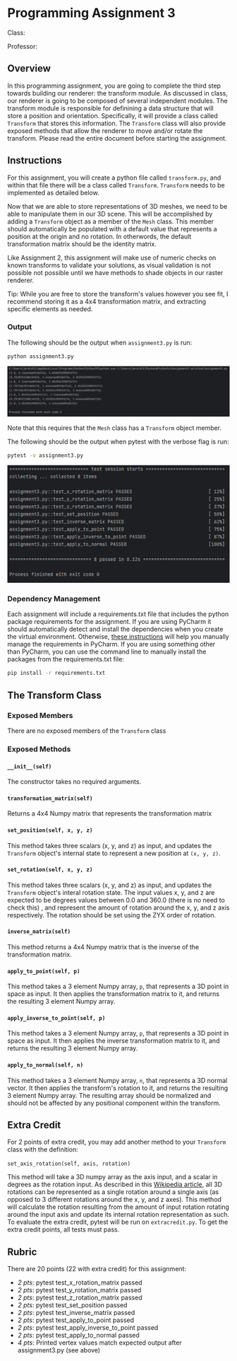 # Programming Assignment 3

Class: 

Professor: 

## Overview

In this programming assignment, you are going to complete the third step towards building our renderer: the transform 
module. As discussed in class, our renderer is going to be composed of several independent modules. The transform 
module is responsible for definining a data structure that will store a position and orientation. Specifically, it 
will provide a class called `Transform` that stores this information. The `Transform` class will also provide 
exposed methods that allow the renderer to move and/or rotate the transform. Please read the entire document 
before starting the assignment.


## Instructions

For this assignment, you will create a python file called `transform.py`, and within that file there will be a class 
called `Transform`. `Transform` needs to be implemented as detailed below. 

Now that we are able to store representations of 3D meshes, we need to be able to manipulate them in our 3D scene. 
This will be accomplished by adding a `Transform` object as a member of the `Mesh` class. This member should 
automatically be populated with a default value that represents a position at the origin and no rotation. In 
otherwords, the default transformation matrix should be the identity matrix.

Like Assignment 2, this assignment will make use of numeric checks on known transforms to validate your solutions, as 
visual validation is not possible not possible until we have methods to shade objects in our raster renderer.

Tip: While you are free to store the transform's values however you see fit, I recommend storing it as a 4x4 
transformation matrix, and extracting specific elements as needed.


### Output

The following should be the output when `assignment3.py` is run:

```bash
python assignment3.py
```

![default output](default_output.png)

Note that this requires that the `Mesh` class has a `Transform` object member.

The following should be the output when pytest with the verbose flag is run:

```bash
pytest -v assignment3.py
```

![test output](tests.png)

### Dependency Management
Each assignment will include a requirements.txt file that includes the python package requirements for the assignment. If you are using PyCharm it should automatically detect and install the dependencies when you create the virtual environment. Otherwise, [these instructions](https://www.jetbrains.com/help/pycharm/managing-dependencies.html#configure-requirements) will help you manually manage the requirements in PyCharm. If you are using something other than PyCharm, you can use the command line to manually install the packages from the requirements.txt file:

```bash
pip install -r requirements.txt
```

## The Transform Class

### Exposed Members

There are no exposed members of the `Transform` class

### Exposed Methods

#### `__init__(self)`
The constructor takes no required arguments.

#### `transformation_matrix(self)`
Returns a 4x4 Numpy matrix that represents the transformation matrix

#### `set_position(self, x, y, z)`
This method takes three scalars (x, y, and z) as input, and updates the `Transform` object's internal
state to represent a new position at `(x, y, z)`.

#### `set_rotation(self, x, y, z)`
This method takes three scalars (x, y, and z) as input, and updates the `Transform` object's interal rotation state. 
The input values x, y, and z are expected to be degrees values between 0.0 and 360.0 (there is no need to check this)
, and represent the amount of rotation around the x, y, and z axis respectively. The rotation should be set using 
the ZYX order of rotation.

#### `inverse_matrix(self)`
This method returns a 4x4 Numpy matrix that is the inverse of the transformation matrix.

#### `apply_to_point(self, p)`
This method takes a 3 element Numpy array, `p`, that represents a 3D point in space as input. It then applies the 
transformation matrix to it, and returns the resulting 3 element Numpy array.

#### `apply_inverse_to_point(self, p)`
This method takes a 3 element Numpy array, `p`, that represents a 3D point in space as input. It then applies the 
inverse transformation matrix to it, and returns the resulting 3 element Numpy array.

#### `apply_to_normal(self, n)`
This method takes a 3 element Numpy array, `n`, that represents a 3D normal vector. It then applies the 
transform's rotation to it, and returns the resulting 3 element Numpy array. The resulting array should be 
normalized and should not be affected by any positional component within the transform.

## Extra Credit
For 2 points of extra credit, you may add another method to your `Transform` class with the definition:

```set_axis_rotation(self, axis, rotation)```

This method will take a 3D numpy array as the axis input, and a scalar in degrees as the rotation input. As 
described in this [Wikipedia article](https://en.wikipedia.org/wiki/Axis%E2%80%93angle_representation), all 3D 
rotations can be represented as a single rotation around a single axis (as opposed to 3 different rotations around 
the x, y, and z axes). This method will calculate the rotation resulting from the amount of input rotation rotating 
around the input axis and update its internal rotation representation as such. To evaluate the extra credit, pytest 
will be run on `extracredit.py`. To get the extra credit points, all tests must pass.

## Rubric
There are 20 points (22 with extra credit) for this assignment:
- *2 pts*: pytest test_x_rotation_matrix passed
- *2 pts*: pytest test_y_rotation_matrix passed
- *2 pts*: pytest test_z_rotation_matrix passed
- *2 pts*: pytest test_set_position passed
- *2 pts*: pytest test_inverse_matrix passed
- *2 pts*: pytest test_apply_to_point passed
- *2 pts*: pytest test_apply_inverse_to_point passed
- *2 pts*: pytest test_apply_to_normal passed
- *4 pts*: Printed vertex values match expected output after assignment3.py (see above)
